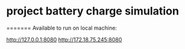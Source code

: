 # project battery charge simulation

=======
Available to run on local machine:

  http://127.0.0.1:8080
  http://172.18.75.245:8080

